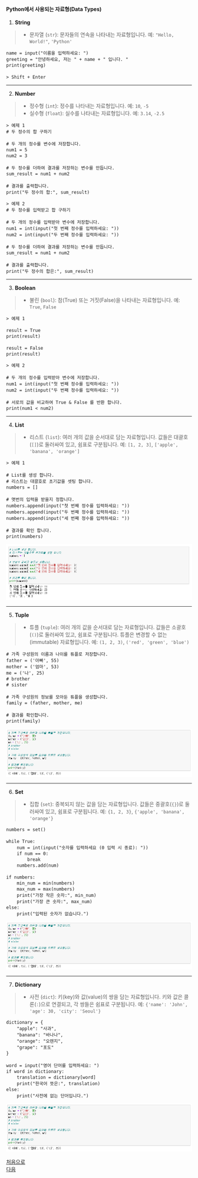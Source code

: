 #### Python에서 사용되는 자료형(Data Types)


1. **String**
> - 문자열 (`str`): 문자들의 연속을 나타내는 자료형입니다. 예: `"Hello, World!"`, `'Python'`

```
name = input("이름을 입력하세요: ")
greeting = "안녕하세요, 저는 " + name + " 입니다. "
print(greeting)

> Shift + Enter
```
---


2. **Number**
>- 정수형 (`int`): 정수를 나타내는 자료형입니다. 예: `10`, `-5`
>- 실수형 (`float`): 실수를 나타내는 자료형입니다. 예: `3.14`, `-2.5`

```
> 예제 1
# 두 정수의 합 구하기

# 두 개의 정수를 변수에 저장합니다.
num1 = 5
num2 = 3

# 두 정수를 더하여 결과를 저장하는 변수를 만듭니다.
sum_result = num1 + num2

# 결과를 출력합니다.
print("두 정수의 합:", sum_result)
```

```
> 예제 2
# 두 정수를 입력받고 합 구하기

# 두 개의 정수를 입력받아 변수에 저장합니다.
num1 = int(input("첫 번째 정수를 입력하세요: "))
num2 = int(input("두 번째 정수를 입력하세요: "))

# 두 정수를 더하여 결과를 저장하는 변수를 만듭니다.
sum_result = num1 + num2

# 결과를 출력합니다.
print("두 정수의 합은:", sum_result)
```
---

3. **Boolean**
> - 불린 (`bool`): 참(True) 또는 거짓(False)을 나타내는 자료형입니다. 예: `True`, `False`

```
> 예제 1

result = True
print(result)

result = False
print(result)
```

```
> 예제 2

# 두 개의 정수를 입력받아 변수에 저장합니다.
num1 = int(input("첫 번째 정수를 입력하세요: "))
num2 = int(input("두 번째 정수를 입력하세요: "))

# 서로의 값을 비교하여 True & False 를 반환 합니다.
print(num1 < num2)
```

---

4. **List**
> - 리스트 (`list`): 여러 개의 값을 순서대로 담는 자료형입니다. 값들은 대괄호(`[]`)로 둘러싸여 있고, 쉼표로 구분됩니다. 예: `[1, 2, 3]`, `['apple', 'banana', 'orange']`

```
> 예제 1

# List를 생성 합니다.
# 리스트는 대괄호로 초기값을 셋팅 합니다.
numbers = []

# 몃번의 입력을 받을지 정합니다.
numbers.append(input("첫 번째 정수를 입력하세요: "))
numbers.append(input("두 번째 정수를 입력하세요: "))
numbers.append(input("세 번째 정수를 입력하세요: "))

# 결과를 확인 합니다.  
print(numbers)
```
<p align="center">
  <img src="./Image/jupyterEditor_4.png" alt="jupyterEditor_4">
</p>

---

5. **Tuple**
> - 튜플 (`tuple`): 여러 개의 값을 순서대로 담는 자료형입니다. 값들은 소괄호(`()`)로 둘러싸여 있고, 쉼표로 구분됩니다. 튜플은 변경할 수 없는(immutable) 자료형입니다. 예: `(1, 2, 3)`, `('red', 'green', 'blue')`

```
# 가족 구성원의 이름과 나이를 튜플로 저장합니다.
father = ('아빠', 55)
mother = ('엄마', 53)
me = ('나', 25)
# brother
# sister

# 가족 구성원의 정보를 모아둔 튜플을 생성합니다.
family = (father, mother, me)

# 결과를 확인합니다.
print(family)
```
<p align="center">
  <img src="./Image/jupyterEditor_5.png" alt="jupyterEditor_5">
</p>

---

6. **Set**
> - 집합 (`set`): 중복되지 않는 값을 담는 자료형입니다. 값들은 중괄호(`{}`)로 둘러싸여 있고, 쉼표로 구분됩니다. 예: `{1, 2, 3}`, `{'apple', 'banana', 'orange'}`

```
numbers = set()

while True:
    num = int(input("숫자를 입력하세요 (0 입력 시 종료): "))
    if num == 0:
        break
    numbers.add(num)

if numbers:
    min_num = min(numbers)
    max_num = max(numbers)
    print("가장 작은 숫자:", min_num)
    print("가장 큰 숫자:", max_num)
else:
    print("입력된 숫자가 없습니다.")
```
<p align="center">
  <img src="./Image/jupyterEditor_5.png" alt="jupyterEditor_5">
</p>

---

7. **Dictionary**
> - 사전 (`dict`): 키(key)와 값(value)의 쌍을 담는 자료형입니다. 키와 값은 콜론(`:`)으로 연결되고, 각 쌍들은 쉼표로 구분됩니다. 예: `{'name': 'John', 'age': 30, 'city': 'Seoul'}`

```
dictionary = {
    "apple": "사과",
    "banana": "바나나",
    "orange": "오렌지",
    "grape": "포도"
}

word = input("영어 단어를 입력하세요: ")
if word in dictionary:
    translation = dictionary[word]
    print("한국어 뜻은:", translation)
else:
    print("사전에 없는 단어입니다.")
```
<p align="center">
  <img src="./Image/jupyterEditor_5.png" alt="jupyterEditor_5">
</p>


<!-- ## [목차](./READMY.md) -->
[처음으로](https://github.com/Devcurve/Python/blob/main/README.md)<br>
<a href="../READMY.md">다음</a>
